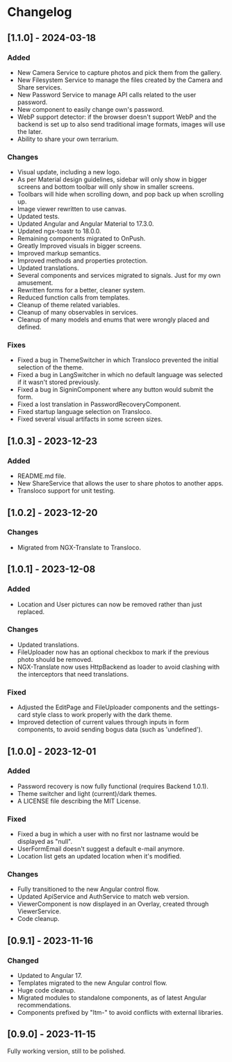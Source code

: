 # Changelog

## [1.1.0] - 2024-03-18

### Added

- New Camera Service to capture photos and pick them from the gallery.
- New Filesystem Service to manage the files created by the Camera and Share
services.
- New Password Service to manage API calls related to the user password.
- New component to easily change own's password.
- WebP support detector: if the browser doesn't support WebP and the backend
is set up to also send traditional image formats, images will use the later.
- Ability to share your own terrarium.

### Changes

- Visual update, including a new logo.
- As per Material design guidelines, sidebar will only show in bigger screens
and bottom toolbar will only show in smaller screens.
- Toolbars will hide when scrolling down, and pop back up when scrolling up.
- Image viewer rewritten to use canvas.
- Updated tests.
- Updated Angular and Angular Material to 17.3.0.
- Updated ngx-toastr to 18.0.0.
- Remaining components migrated to OnPush.
- Greatly Improved visuals in bigger screens.
- Improved markup semantics.
- Improved methods and properties protection.
- Updated translations.
- Several components and services migrated to signals. Just for my own
amusement.
- Rewritten forms for a better, cleaner system.
- Reduced function calls from templates.
- Cleanup of theme related variables.
- Cleanup of many observables in services.
- Cleanup of many models and enums that were wrongly placed and defined.

### Fixes

- Fixed a bug in ThemeSwitcher in which Transloco prevented the initial
selection of the theme.
- Fixed a bug in LangSwitcher in which no default language was selected if it
wasn't stored previously.
- Fixed a bug in SigninComponent where any button would submit the form.
- Fixed a lost translation in PasswordRecoveryComponent.
- Fixed startup language selection on Transloco.
- Fixed several visual artifacts in some screen sizes.

## [1.0.3] - 2023-12-23

### Added

- README.md file.
- New ShareService that allows the user to share photos to another apps.
- Transloco support for unit testing.

## [1.0.2] - 2023-12-20

### Changes

- Migrated from NGX-Translate to Transloco.

## [1.0.1] - 2023-12-08

### Added

- Location and User pictures can now be removed rather than just replaced.

### Changes

- Updated translations.
- FileUploader now has an optional checkbox to mark if the previous photo
should be removed.
- NGX-Translate now uses HttpBackend as loader to avoid clashing with the
interceptors that need translations.

### Fixed

- Adjusted the EditPage and FileUploader components and the settings-card style
class to work properly with the dark theme.
- Improved detection of current values through inputs in form components,
to avoid sending bogus data (such as 'undefined').

## [1.0.0] - 2023-12-01

### Added

- Password recovery is now fully functional (requires Backend 1.0.1).
- Theme switcher and light (current)/dark themes.
- A LICENSE file describing the MIT License.

### Fixed

- Fixed a bug in which a user with no first nor lastname would be displayed
as "null".
- UserFormEmail doesn't suggest a default e-mail anymore.
- Location list gets an updated location when it's modified.

### Changes

- Fully transitioned to the new Angular control flow.
- Updated ApiService and AuthService to match web version.
- ViewerComponent is now displayed in an Overlay, created through
ViewerService.
- Code cleanup.

## [0.9.1] - 2023-11-16

### Changed

- Updated to Angular 17.
- Templates migrated to the new Angular control flow.
- Huge code cleanup.
- Migrated modules to standalone components, as of latest Angular
recommendations.
- Components prefixed by "ltm-" to avoid conflicts with external libraries.

## [0.9.0] - 2023-11-15

Fully working version, still to be polished.
